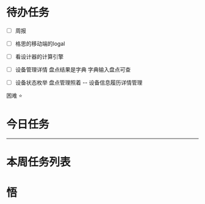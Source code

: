 # 待办任务
- [ ] 周报
- [ ] 格思的移动端的logal
- [ ] 看设计器的计算引擎
- [ ] 设备管理详情  盘点结果是字典 字典输入盘点可查
- [ ] 设备状态枚举  盘点管理照着 -- 设备信息履历详情管理


困难
⭐

# 今日任务





------
# 本周任务列表



# 悟


